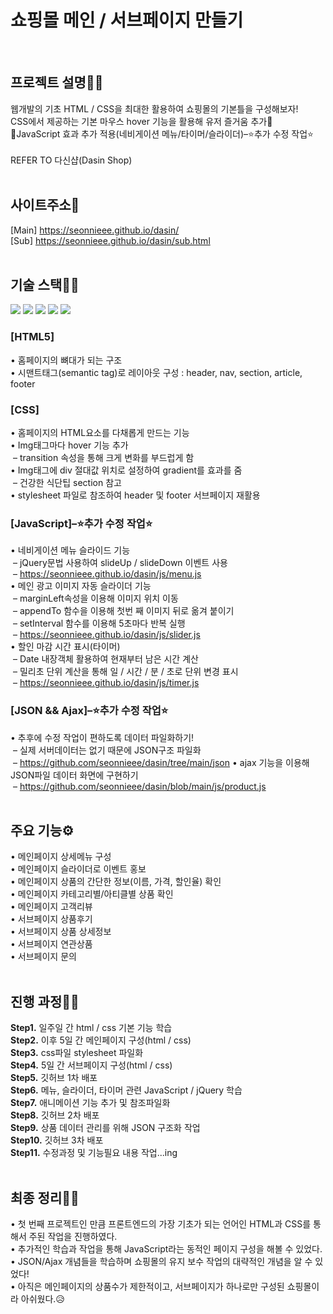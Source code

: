 <h1 fontSize="50px">쇼핑몰 메인 / 서브페이지 만들기</h1><br>

## 프로젝트 설명🐱‍🏍
웹개발의 기초 HTML / CSS을 최대한 활용하여 쇼핑몰의 기본틀을 구성해보자! <br>
CSS에서 제공하는 기본 마우스 hover 기능을 활용해 유저 즐거움 추가🤩 <br>
🚩JavaScript 효과 추가 적용(네비게이션 메뉴/타이머/슬라이더)–⭐추가 수정 작업⭐ <br><br>
REFER TO 다신샵(Dasin Shop) <br><br>

## 사이트주소🚀
[Main] https://seonnieee.github.io/dasin/ <br>
[Sub] https://seonnieee.github.io/dasin/sub.html <br><br>

## 기술 스택👩‍🔧
<p>
  <img src="https://img.shields.io/badge/html5-E34F26?style=for-the-badge&logo=html5&logoColor=white">
  <img src="https://img.shields.io/badge/css-1572B6?style=for-the-badge&logo=css3&logoColor=white">
  <img src="https://img.shields.io/badge/javascript-F7DF1E?style=for-the-badge&logo=javascript&logoColor=black">
  <img src="https://img.shields.io/badge/jquery-0769AD?style=for-the-badge&logo=jquery&logoColor=white">
  <img src="https://img.shields.io/badge/json-000000?style=for-the-badge&logo=json&logoColor=white">
</p>

### [HTML5]
• 홈페이지의 뼈대가 되는 구조 <br>
• 시맨트태그(semantic tag)로 레이아웃 구성 : header, nav, section, article, footer<br>

### [CSS]
• 홈페이지의 HTML요소를 다채롭게 만드는 기능<br>
• Img태그마다 hover 기능 추가<br>
&nbsp;– transition 속성을 통해 크게 변화를 부드럽게 함 <br>
• Img태그에 div 절대값 위치로 설정하여 gradient를 효과를 줌 <br>
&nbsp;– 건강한 식단팁 section 참고 <br>
• stylesheet 파일로 참조하여 header 및 footer 서브페이지 재활용 <br>

### [JavaScript]–⭐추가 수정 작업⭐
• 네비게이션 메뉴 슬라이드 기능 <br>
&nbsp;– jQuery문법 사용하여 slideUp / slideDown 이벤트 사용<br>
&nbsp;– https://seonnieee.github.io/dasin/js/menu.js <br>
• 메인 광고 이미지 자동 슬라이더 기능 <br>
&nbsp;– marginLeft속성을 이용해 이미지 위치 이동 <br>
&nbsp;– appendTo 함수을 이용해 첫번 째 이미지 뒤로 옮겨 붙이기 <br>
&nbsp;– setInterval 함수를 이용해 5초마다 반복 실행 <br>
&nbsp;– https://seonnieee.github.io/dasin/js/slider.js <br>
• 할인 마감 시간 표시(타이머) <br>
&nbsp;– Date 내장객체 활용하여 현재부터 남은 시간 계산 <br>
&nbsp;– 밀리초 단위 계산을 통해 일 / 시간 / 분 / 초로 단위 변경 표시 <br>
&nbsp;– https://seonnieee.github.io/dasin/js/timer.js <br>

### [JSON && Ajax]–⭐추가 수정 작업⭐
• 추후에 수정 작업이 편하도록 데이터 파일화하기!  <br>
&nbsp;– 실제 서버데이터는 없기 때문에 JSON구조 파일화  <br>
&nbsp;– https://github.com/seonnieee/dasin/tree/main/json
• ajax 기능을 이용해 JSON파일 데이터 화면에 구현하기 <br>
&nbsp;– https://github.com/seonnieee/dasin/blob/main/js/product.js <br><br>

## 주요 기능⚙
• 메인페이지 상세메뉴 구성 <br>
• 메인페이지 슬라이더로 이벤트 홍보 <br>
• 메인페이지 상품의 간단한 정보(이름, 가격, 할인율) 확인 <br>
• 메인페이지 카테고리별/아티클별 상품 확인 <br>
• 메인페이지 고객리뷰 <br>
• 서브페이지 상품후기 <br>
• 서브페이지 상품 상세정보 <br>
• 서브페이지 연관상품 <br>
• 서브페이지 문의 <br><br>

## 진행 과정🏃‍♀️
<strong>Step1.</strong> 일주일 간 html / css 기본 기능 학습 <br>
<strong>Step2.</strong> 이후 5일 간 메인페이지 구성(html / css) <br>
<strong>Step3.</strong> css파일 stylesheet 파일화 <br>
<strong>Step4.</strong> 5일 간 서브페이지 구성(html / css) <br>
<strong>Step5.</strong> 깃허브 1차 배포 <br>
<strong>Step6.</strong> 메뉴, 슬라이더, 타이머 관련 JavaScript / jQuery 학습 <br>
<strong>Step7.</strong> 애니메이션 기능 추가 및 참조파일화 <br>
<strong>Step8.</strong> 깃허브 2차 배포 <br>
<strong>Step9.</strong> 상품 데이터 관리를 위해 JSON 구조화 작업 <br>
<strong>Step10.</strong> 깃허브 3차 배포 <br>
<strong>Step11.</strong> 수정과정 및 기능필요 내용 작업...ing <br><br>

## 최종 정리🤸‍♀️
• 첫 번째 프로젝트인 만큼 프론트엔드의 가장 기초가 되는 언어인 HTML과 CSS를 통해서 주된 작업을 진행하였다. <br>
• 추가적인 학습과 작업을 통해 JavaScript라는 동적인 페이지 구성을 해볼 수 있었다. <br>
• JSON/Ajax 개념들을 학습하며 쇼핑몰의 유지 보수 작업의 대략적인 개념을 알 수 있었다! <br>
• 아직은 메인페이지의 상품수가 제한적이고, 서브페이지가 하나로만 구성된 쇼핑몰이라 아쉬웠다.😥
